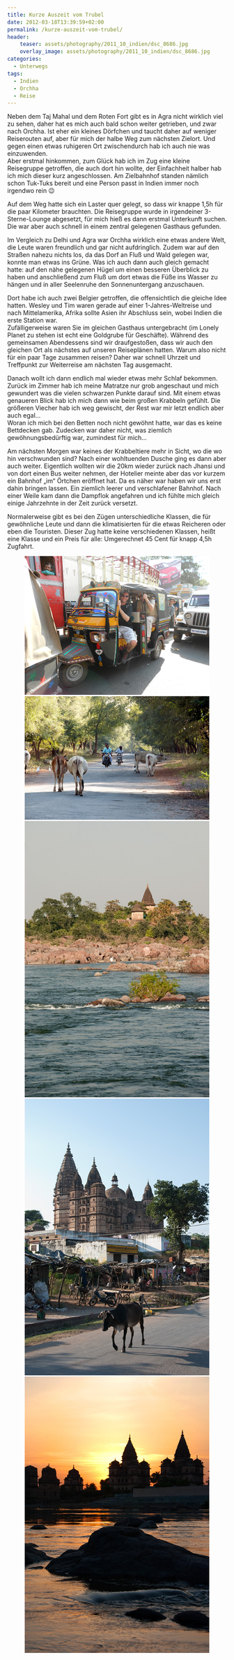 ```yaml
---
title: Kurze Auszeit vom Trubel
date: 2012-03-18T13:39:59+02:00
permalink: /kurze-auszeit-vom-trubel/
header:
    teaser: assets/photography/2011_10_indien/dsc_8686.jpg
    overlay_image: assets/photography/2011_10_indien/dsc_8686.jpg
categories:
  - Unterwegs
tags:
  - Indien
  - Orchha
  - Reise
---
```


Neben dem Taj Mahal und dem Roten Fort gibt es in Agra nicht wirklich viel zu sehen, daher hat es mich auch bald schon weiter getrieben, 
und zwar nach Orchha. Ist eher ein kleines Dörfchen und taucht daher auf weniger Reiserouten auf, 
aber für mich der halbe Weg zum nächsten Zielort. Und gegen einen etwas ruhigeren Ort zwischendurch hab ich auch nie was einzuwenden.  
Aber erstmal hinkommen, zum Glück hab ich im Zug eine kleine Reisegruppe getroffen, die auch dort hin wollte, 
der Einfachheit halber hab ich mich dieser kurz angeschlossen. Am Zielbahnhof standen nämlich schon Tuk-Tuks bereit 
und eine Person passt in Indien immer noch irgendwo rein 😉  

Auf dem Weg hatte sich ein Laster quer gelegt, so dass wir knappe 1,5h für die paar Kilometer brauchten. 
Die Reisegruppe wurde in irgendeiner 3-Sterne-Lounge abgesetzt, für mich hieß es dann erstmal Unterkunft suchen. 
Die war aber auch schnell in einem zentral gelegenen Gasthaus gefunden.  

Im Vergleich zu Delhi und Agra war Orchha wirklich eine etwas andere Welt, die Leute waren freundlich und gar nicht aufdringlich. 
Zudem war auf den Straßen nahezu nichts los, da das Dorf an Fluß und Wald gelegen war, konnte man etwas ins Grüne. 
Was ich auch dann auch gleich gemacht hatte: auf den nähe gelegenen Hügel um einen besseren Überblick zu haben und anschließend zum Fluß um dort etwas die Füße ins Wasser zu hängen und in aller Seelenruhe den Sonnenuntergang anzuschauen.  

Dort habe ich auch zwei Belgier getroffen, die offensichtlich die gleiche Idee hatten. 
Wesley und Tim waren gerade auf einer 1-Jahres-Weltreise und nach Mittelamerika, Afrika sollte Asien ihr Abschluss sein, wobei Indien die erste Station war.  
Zufälligerweise waren Sie im gleichen Gasthaus untergebracht (im Lonely Planet zu stehen ist echt eine Goldgrube für Geschäfte). 
Während des gemeinsamen Abendessens sind wir draufgestoßen, dass wir auch den gleichen Ort als nächstes auf unseren Reiseplänen hatten. 
Warum also nicht für ein paar Tage zusammen reisen? Daher war schnell Uhrzeit und Treffpunkt zur Weiterreise am nächsten Tag ausgemacht.  

Danach wollt ich dann endlich mal wieder etwas mehr Schlaf bekommen. Zurück im Zimmer hab ich meine Matratze 
nur grob angeschaut und mich gewundert was die vielen schwarzen Punkte darauf sind. Mit einem etwas genaueren Blick 
hab ich mich dann wie beim großen Krabbeln gefühlt. Die größeren Viecher hab ich weg gewischt, der Rest war mir letzt endlich aber auch egal…  
Woran ich mich bei den Betten noch nicht gewöhnt hatte, war das es keine Bettdecken gab. Zudecken war daher nicht, 
was ziemlich gewöhnungsbedürftig war, zumindest für mich…

Am nächsten Morgen war keines der Krabbeltiere mehr in Sicht, wo die wo hin verschwunden sind? 
Nach einer wohltuenden Dusche ging es dann aber auch weiter. Eigentlich wollten wir die 20km wieder zurück nach Jhansi 
und von dort einen Bus weiter nehmen, der Hotelier meinte aber das vor kurzem ein Bahnhof „im“ Örtchen eröffnet hat. 
Da es näher war haben wir uns erst dahin bringen lassen. Ein ziemlich leerer und verschlafener Bahnhof. 
Nach einer Weile kam dann die Dampflok angefahren und ich fühlte mich gleich einige Jahrzehnte in der Zeit zurück versetzt.  

Normalerweise gibt es bei den Zügen unterschiedliche Klassen, die für gewöhnliche Leute und dann die klimatisierten 
für die etwas Reicheren oder eben die Touristen. Dieser Zug hatte keine verschiedenen Klassen, 
heißt eine Klasse und ein Preis für alle: Umgerechnet 45 Cent für knapp 4,5h Zugfahrt.

<figure class="half">
    <a href="/assets/photography/2011_10_indien/dscn0071.jpg"><img src="/assets/photography/2011_10_indien/dscn0071.jpg"></a>
    <a href="/assets/photography/2011_10_indien/dsc_8601.jpg"><img src="/assets/photography/2011_10_indien/dsc_8601.jpg"></a>
    <a href="/assets/photography/2011_10_indien/dsc_8593.jpg"><img src="/assets/photography/2011_10_indien/dsc_8593.jpg"></a>
    <a href="/assets/photography/2011_10_indien/dsc_8626.jpg"><img src="/assets/photography/2011_10_indien/dsc_8626.jpg"></a>
    <a href="/assets/photography/2011_10_indien/dsc_8686.jpg"><img src="/assets/photography/2011_10_indien/dsc_8686.jpg"></a>
</figure>